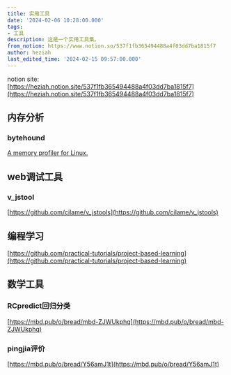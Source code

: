 ```yaml
---
title: 实用工具
date: '2024-02-06 10:28:00.000'
tags:
- 工具
description: 这是一个实用工具集。
from_notion: https://www.notion.so/537f1fb365494488a4f03dd7ba1815f7
author: heziah
last_edited_time: '2024-02-15 09:57:00.000'
---
```

notion site: [https://heziah.notion.site/537f1fb365494488a4f03dd7ba1815f7](https://heziah.notion.site/537f1fb365494488a4f03dd7ba1815f7)

## 内存分析

### bytehound

[//]: # (link_preview is not supported)

[A memory profiler for Linux.](https://github.com/koute/bytehound)

## web调试工具

### v_jstool

[//]: # (link_preview is not supported)

[https://github.com/cilame/v_jstools](https://github.com/cilame/v_jstools)

## 编程学习

[//]: # (link_preview is not supported)

[https://github.com/practical-tutorials/project-based-learning](https://github.com/practical-tutorials/project-based-learning)

## **数学工具**

### **RCpredict回归分类**

[https://mbd.pub/o/bread/mbd-ZJWUkphq](https://mbd.pub/o/bread/mbd-ZJWUkphq)

### **pingjia评价**

[https://mbd.pub/o/bread/Y56amJ1t](https://mbd.pub/o/bread/Y56amJ1t)

<br/>

<br/>

<br/>

